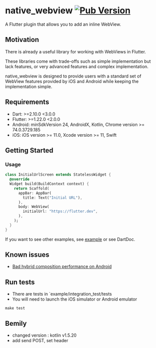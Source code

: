 # native_webview [![Pub Version](https://img.shields.io/pub/v/native_webview)](https://pub.dev/packages/native_webview)

A Flutter plugin that allows you to add an inline WebView.

## Motivation

There is already a useful library for working with WebViews in Flutter.

These libraries come with trade-offs such as simple implementation but lack features, or very advanced features and complex implementation.

native_webview is designed to provide users with a standard set of WebView features provided by iOS and Android while keeping the implementation simple.

## Requirements

- Dart: >=2.10.0 <3.0.0
- Flutter: >=1.22.0 <2.0.0
- Android: minSdkVersion 24, AndroidX, Kotlin, Chrome version >= 74.0.3729.185
- iOS: iOS version >= 11.0, Xcode version >= 11, Swift

## Getting Started

### Usage

```dart
class InitialUrlScreen extends StatelessWidget {
  @override
  Widget build(BuildContext context) {
    return Scaffold(
      appBar: AppBar(
        title: Text("Initial URL"),
      ),
      body: WebView(
        initialUrl: "https://flutter.dev",
      ),
    );
  }
}
```

If you want to see other examples, see [example](./example) or see DartDoc.

## Known issues

- [Bad hybrid composition performance on Android](https://github.com/flutter/flutter/issues/62303)

## Run tests

- There are tests in `example/integration_test/tests
- You will need to launch the iOS simulator or Android emulator

```
make test
```

## Bemily
- changed version : kotlin v1.5.20
- add send POST, set header